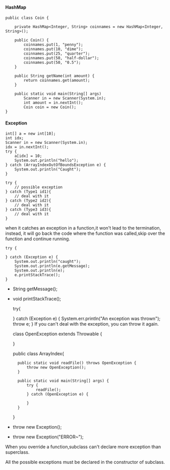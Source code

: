 
#### HashMap
    public class Coin {
    
        private HashMap<Integer, String> coinnames = new HashMap<Integer, String>();
        
        public Coin() {
            coinnames.put(1, "penny");
            coinnames.put(10, "dime");
            coinnames.put(25, "quarter");
            coinnames.put(50, "half-dollar");
            coinnames.put(50, "0.5");
        }
        
        public String getName(int amount) {
            return coinnames.get(amount);
        }
        
        public static void main(String[] args)
            Scanner in = new Scanner(System.in);
            int amount = in.nextInt();
            Coin coin = new Coin();
    }
    
####     Exception
    int[] a = new int[10];
    int idx;
    Scanner in = new Scanner(System.in);
    idx = in.nextInt();
    try {
        a[idx] = 10;
        System.out.println("hello");
    } catch (ArrayIndexOutOfBoundsException e) {
        System.out.println("Caught");
    }
    
    try {
        // possible exception
    } catch (Type1 id1){
        // deal with it
    } catch (Type2 id2){
        // deal with it
    } catch (Type3 id3){
        // deal with it
    }
    
when it catches an exception in a function,it won't lead to the termination, instead, it will go back the code where the function was called,skip over the function and continue running.
    
    try {
        
    } catch (Exception e) {
        System.out.println("caught");
        System.out.println(e.getMessage);
        System.out.println(e);
        e.printStackTrace();
    }


- String getMessage();
- void printStackTrace();
    
      
    try{

    } catch (Exception e) {
        System.err.println("An exception was thrown");
        throw e;
    }
If you can't deal with the exception, you can throw it again.
    
    class OpenException extends Throwable {
        
    }
    
    public class ArrayIndex{
    
        public static void readFile() throws OpenException {
            throw new OpenException();
        }
        
        public static void main(String[] args) {
            try {
                readFile();
            } catch (OpenException e) {
                
            }
        }
    }
    
- throw new Exception();
- throw new Exception("ERROR~");

When you override a function,subclass can't declare more exception than superclass.

All the possible exceptions must be declared in the constructor of subclass.
    
    